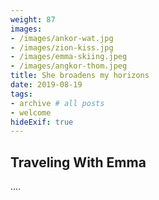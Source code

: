 ```yaml
---
weight: 87
images:
- /images/ankor-wat.jpg
- /images/zion-kiss.jpg
- /images/emma-skiing.jpeg
- /images/angkor-thom.jpeg
title: She broadens my horizons
date: 2019-08-19
tags:
- archive # all posts
- welcome
hideExif: true
---
```


## Traveling With Emma

....
